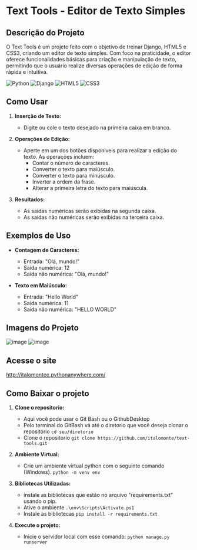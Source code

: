 # Text Tools - Editor de Texto Simples

## Descrição do Projeto

O Text Tools é um projeto feito com o objetivo de treinar Django, HTML5 e CSS3, criando um editor de texto simples. Com foco na praticidade, o editor oferece funcionalidades básicas para criação e manipulação de texto, permitindo que o usuário realize diversas operações de edição de forma rápida e intuitiva.

![Python](https://img.shields.io/badge/python-3670A0?style=for-the-badge&logo=python&logoColor=ffdd54)
![Django](https://img.shields.io/badge/django-%23092E20.svg?style=for-the-badge&logo=django&logoColor=white)
![HTML5](https://img.shields.io/badge/html5-%23E34F26.svg?style=for-the-badge&logo=html5&logoColor=white) 
![CSS3](https://img.shields.io/badge/css3-%231572B6.svg?style=for-the-badge&logo=css3&logoColor=white)

## Como Usar

1. **Inserção de Texto:**
   - Digite ou cole o texto desejado na primeira caixa em branco.

2. **Operações de Edição:**
   - Aperte em um dos botões disponíveis para realizar a edição do texto. As operações incluem:
      - Contar o número de caracteres.
      - Converter o texto para maiúsculo.
      - Converter o texto para minúsculo.
      - Inverter a ordem da frase.
      - Alterar a primeira letra do texto para maiúscula.

3. **Resultados:**
   - As saídas numéricas serão exibidas na segunda caixa.
   - As saídas não numéricas serão exibidas na terceira caixa.

## Exemplos de Uso

- **Contagem de Caracteres:**
  - Entrada: "Olá, mundo!"
  - Saída numérica: 12
  - Saída não numérica: "Olá, mundo!"

- **Texto em Maiúsculo:**
  - Entrada: "Hello World"
  - Saída numérica: 11
  - Saída não numérica: "HELLO WORLD"

## Imagens do Projeto

![image](https://github.com/italomonte/text-tools/assets/68883489/b9838a2a-e202-4f18-a5a5-78e242a6fdf8) ![image](https://github.com/italomonte/text-tools/assets/68883489/23597bd3-70f6-429c-8d22-b9582acbd0d8)

## Acesse o site
http://italomontee.pythonanywhere.com/

## Como Baixar o projeto
1. **Clone o repositorio:**
   - Aqui você pode usar o Git Bash ou o GithubDesktop
   - Pelo terminal do GitBash vá até o diretorio que você deseja clonar o repositório
   `cd seu/diretorio`
   - Clone o repositorio
   `git clone https://github.com/italomonte/text-tools.git` 

2. **Ambiente Virtual:**
   - Crie um ambiente virtual python com o seguinte comando (Windows).
   `python -m venv env`

3. **Bibliotecas Utilizadas:**
   - instale as bibliotecas que estão no arquivo "requirements.txt" usando o pip.
   - Ative o ambiente
   `.\env\Scripts\Activate.ps1`
   - Instale as bibliotecas
   `pip install -r requirements.txt`

4. **Execute o projeto:**
   - Inicie o servidor local com esse comando:
   `python manage.py runserver`

